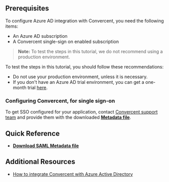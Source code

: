 ## Prerequisites

To configure Azure AD integration with Convercent, you need the following items:

- An Azure AD subscription
- A Convercent single-sign on enabled subscription

> **Note:**
> To test the steps in this tutorial, we do not recommend using a production environment.

To test the steps in this tutorial, you should follow these recommendations:

- Do not use your production environment, unless it is necessary.
- If you don't have an Azure AD trial environment, you can get a one-month trial [here](https://azure.microsoft.com/pricing/free-trial/).

### Configuring Convercent, for single sign-on

To get SSO configured for your application, contact [Convercent support team](mailTo:support@convercent.com) and provide them with the downloaded **[Metadata file](%metadata:metadataDownloadUrl%)**.


## Quick Reference
* **[Download SAML Metadata file](%metadata:metadataDownloadUrl%)**


## Additional Resources

* [How to integrate Convercent with Azure Active Directory](https://docs.microsoft.com/azure/active-directory/active-directory-saas-convercent-tutorial)



